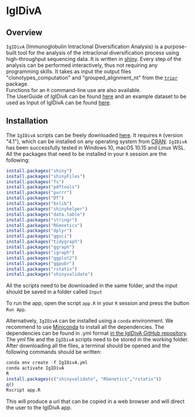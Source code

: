 # IgIDivA

## Overview

`IgIDivA` (Immunoglobulin Intraclonal Diversification Analysis) is a purpose-built tool for the analysis of the intraclonal diversification process using high-throughput sequencing data. It is written in [shiny](https://shiny.rstudio.com/). Every step of the analysis can be performed interactively, thus not requiring any programming skills. It takes as input the output files "clonotypes_computation" and "grouped_alignment_nt" from the [`tripr`](https://bio.tools/TRIP_-_T-cell_Receptor_Immunoglobulin_Profiler) package.  
Functions for an `R` command-line use are also available.  
The UserGuide of IgIDivA can be found [here](https://rpubs.com/laura_zara/911248) and an example dataset to be used as Input of IgIDivA can be found [here](https://doi.org/10.5281/zenodo.6616046).



## Installation
The `IgIDivA` scripts can be freely downloaded [here](https://github.com/laurazara/IgIDivA).
It requires `R` (version "4.1"), which can be installed on any operating system from [CRAN](https://cran.r-project.org/). `IgIDivA` has been successfully tested in Windows 10, macOS 10.15 and Linux WSL.
All the packages that need to be installed in your `R` session are the following:

```r
install.packages("shiny")
install.packages("shinyFiles")
install.packages("fs")
install.packages("pdftools")
install.packages("purrr")
install.packages("DT")
install.packages("bslib")
install.packages("shinyhelper")
install.packages("data.table")
install.packages("stringr")
install.packages("RGenetics")
install.packages("dplyr")
install.packages("ggsci")
install.packages("tidygraph")
install.packages("ggraph")
install.packages("igraph")
install.packages("ggplot2")
install.packages("ggpubr")
install.packages("rstatix")
install.packages("shinyvalidate")

```

All the scripts need to be downloaded in the same folder, and the input should be saved in a folder called `Input`  

To run the app, open the script `app.R` in your `R` session and press the button `Run App`.   


Alternatively, `IgIDivA` can be installed using a `conda` environment. We recommend to use [Miniconda](https://docs.conda.io/en/latest/miniconda.html) to install all the dependencies. The dependencies can be found in .yml format [in the IgIDivA GitHub repository](https://github.com/laurazara/IgIDivA). The yml file and the `IgIDivA` scripts need to be stored in the working folder. After downloading all the files, a terminal should be opened and the following commands should be written:  
```r
conda env create -f IgIDivA.yml 
conda activate IgIDivA
R
install.packages(c("shinyvalidate", "RGenetics","rstatix"))
q()
Rscript app.R
```  
This will produce a url that can be copied in a web browser and will direct the user to the IgIDivA app.  




